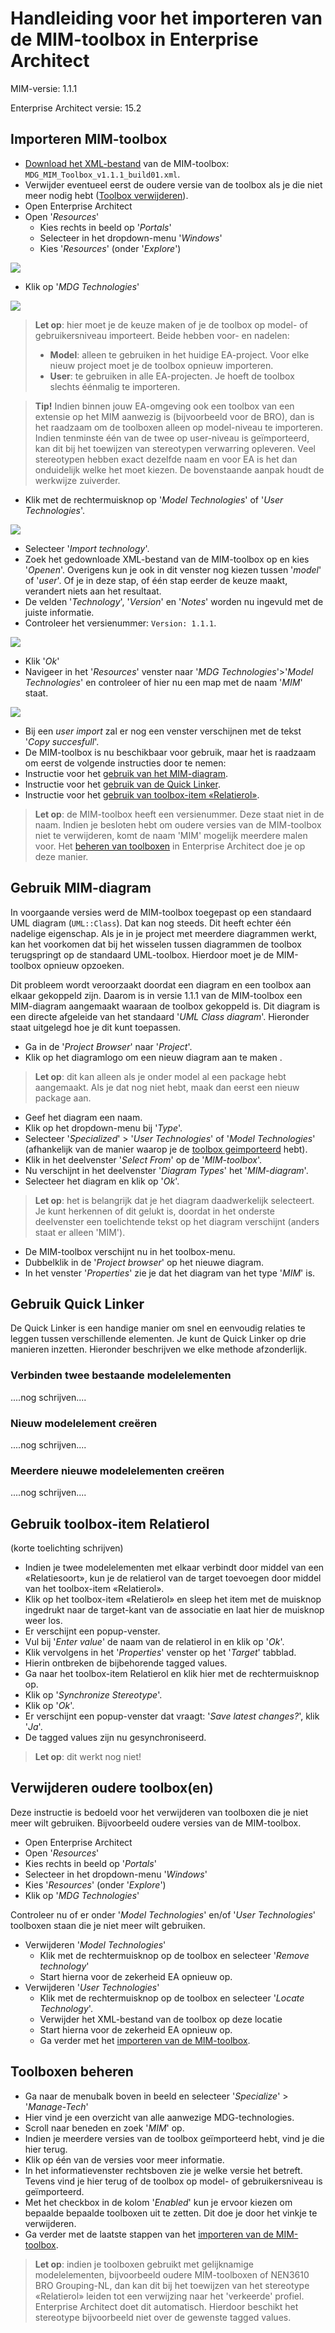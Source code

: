 # Handleiding voor het importeren van de MIM-toolbox in Enterprise Architect
MIM-versie: 1.1.1

Enterprise Architect versie: 15.2

## Importeren MIM-toolbox

 - [Download het XML-bestand](https://register.geostandaarden.nl/informatiemodel/mim/) van de MIM-toolbox: `MDG_MIM_Toolbox_v1.1.1_build01.xml`.
 - Verwijder eventueel eerst de oudere versie van de toolbox als je die niet meer nodig hebt ([Toolbox verwijderen](#verwijderen-oudere-toolboxen)).
 - Open Enterprise Architect
 - Open '_Resources_'
    - Kies rechts in beeld op '_Portals_'
    - Selecteer in het dropdown-menu '_Windows_'
    - Kies '_Resources_' (onder '_Explore_')

![](Media/mim_import_find_resources.jpg)

 - Klik op '_MDG Technologies_'

![](Media/mim_import_find_mdg_tech.jpg)

 > **Let op**: hier moet je de keuze maken of je de toolbox op model- of gebruikersniveau importeert. Beide hebben voor- en nadelen: 
 >  - **Model**: alleen te gebruiken in het huidige EA-project. Voor elke nieuw project moet je de toolbox opnieuw importeren.
 >  - **User**: te gebruiken in alle EA-projecten. Je hoeft de toolbox slechts éénmalig te importeren.

 > **Tip!** Indien binnen jouw EA-omgeving ook een toolbox van een extensie op het MIM aanwezig is (bijvoorbeeld voor de BRO), dan is het raadzaam om de toolboxen alleen op model-niveau te importeren. Indien tenminste één van de twee op user-niveau is geïmporteerd, kan dit bij het toewijzen van stereotypen verwarring opleveren. Veel stereotypen hebben exact dezelfde naam en voor EA is het dan onduidelijk welke het moet kiezen. De bovenstaande aanpak houdt de werkwijze zuiverder.  

 - Klik met de rechtermuisknop op '_Model Technologies_' of '_User Technologies_'.

![](Media/mim_import_choose_type.jpg)

 - Selecteer '_Import technology_'.
 - Zoek het gedownloade XML-bestand van de MIM-toolbox op en kies '_Openen_'. Overigens kun je ook in dit venster nog kiezen tussen '_model_' of '_user_'. Of je in deze stap, of één stap eerder de keuze maakt, verandert niets aan het resultaat.
 - De velden '_Technology_', '_Version_' en '_Notes_' worden nu ingevuld met de juiste informatie.
 - Controleer het versienummer: `Version: 1.1.1`.

![](Media/mim_import_to_model.jpg)

 - Klik '_Ok_'
 - Navigeer in het '_Resources_' venster naar '_MDG Technologies_'>'_Model Technologies_' en  controleer of hier nu een map met de naam '_MIM_' staat.

![](Media/mim_import_to_model_succesful.jpg)

 - Bij een _user import_ zal er nog een venster verschijnen met de tekst '_Copy succesfull_'.
 - De MIM-toolbox is nu beschikbaar  voor gebruik, maar het is raadzaam om eerst de volgende instructies door te nemen: 
 - Instructie voor het [gebruik van het MIM-diagram](#gebruik-mim-diagram).
 - Instructie voor het [gebruik van de Quick Linker](#gebruik-quick-linker).
 - Instructie voor het [gebruik van toolbox-item «Relatierol»](#gebruik-toolbox-item-relatierol).

 > **Let op**: de MIM-toolbox heeft een versienummer. Deze staat niet in de naam. Indien je besloten hebt om oudere versies van de MIM-toolbox niet te verwijderen, komt de naam 'MIM' mogelijk meerdere malen voor. Het [beheren van toolboxen](#toolboxen-beheren) in Enterprise Architect doe je op deze manier.

## Gebruik MIM-diagram

In voorgaande versies werd de MIM-toolbox toegepast op een standaard UML diagram (`UML::Class`). Dat kan nog steeds. Dit heeft echter één nadelige eigenschap. Als je in je project met meerdere diagrammen werkt, kan het voorkomen dat bij het wisselen tussen diagrammen de toolbox terugspringt op de standaard UML-toolbox. Hierdoor moet je de MIM-toolbox opnieuw opzoeken.

Dit probleem wordt veroorzaakt doordat een diagram en een toolbox aan elkaar gekoppeld zijn. Daarom is in versie 1.1.1 van de MIM-toolbox een MIM-diagram aangemaakt waaraan de toolbox gekoppeld is. Dit diagram is een directe afgeleide van het standaard '_UML Class diagram_'. Hieronder staat uitgelegd hoe je dit kunt toepassen.

 - Ga in de '_Project Browser_' naar '_Project_'.
 - Klik op het diagramlogo om een nieuw diagram aan te maken .

 > **Let op**: dit kan alleen als je onder model al een package hebt aangemaakt. Als je dat nog niet hebt, maak dan eerst een nieuw package aan.

 - Geef het diagram een naam.
 - Klik op het dropdown-menu bij '_Type_'.
 - Selecteer '_Specialized_' > '_User Technologies_' of '_Model Technologies_' (afhankelijk van de manier waarop je de [toolbox geimporteerd](#importeren-mim-toolbox) hebt).
 - Klik in het deelvenster '_Select From_' op de '_MIM-toolbox_'.
 - Nu verschijnt in het deelvenster '_Diagram Types_' het '_MIM-diagram_'.
 - Selecteer het diagram en klik op '_Ok_'.

 > **Let op**: het is belangrijk dat je het diagram daadwerkelijk selecteert. Je kunt herkennen of dit gelukt is, doordat in het onderste deelvenster een toelichtende tekst op het diagram verschijnt (anders staat er alleen 'MIM').

 - De MIM-toolbox verschijnt nu in het toolbox-menu.
 - Dubbelklik in de '_Project browser_' op het nieuwe diagram. 
 - In het venster '_Properties_' zie je dat het diagram van het type '_MIM_' is. 

## Gebruik Quick Linker

De Quick Linker is een handige manier om snel en eenvoudig relaties te leggen tussen verschillende elementen. Je kunt de Quick Linker op drie manieren inzetten. Hieronder beschrijven we elke methode afzonderlijk.

### Verbinden twee bestaande modelelementen
....nog schrijven....

### Nieuw modelelement creëren
....nog schrijven....

### Meerdere nieuwe modelelementen creëren
....nog schrijven....

## Gebruik toolbox-item Relatierol

(korte toelichting schrijven)

 - Indien je twee modelelementen met elkaar verbindt door middel van een «Relatiesoort», kun je de relatierol van de target toevoegen door middel van het toolbox-item «Relatierol».
 - Klik op het toolbox-item «Relatierol» en sleep het item met de muisknop ingedrukt naar de target-kant van de associatie en laat hier de muisknop weer los.
 - Er verschijnt een popup-venster.
 - Vul bij '_Enter value_' de naam van de relatierol in en klik op '_Ok_'.
 - Klik vervolgens in het '_Properties_' venster op het '_Target_' tabblad.
 - Hierin ontbreken de bijbehorende tagged values.
 - Ga naar het toolbox-item Relatierol en klik hier met de rechtermuisknop op.
 - Klik op '_Synchronize Stereotype_'.
 - Klik op '_Ok_'.
 - Er verschijnt een popup-venster dat vraagt: '_Save latest changes?_', klik '_Ja_'.
 - De tagged values zijn nu gesynchroniseerd.

 > **Let op**: dit werkt nog niet!

## Verwijderen oudere toolbox(en)
Deze instructie is bedoeld voor het verwijderen van toolboxen die je niet meer wilt gebruiken. Bijvoorbeeld oudere versies van de MIM-toolbox.

 - Open Enterprise Architect
 - Open '_Resources_'
 - Kies rechts in beeld op '_Portals_'
 - Selecteer in het dropdown-menu '_Windows_'
 - Kies '_Resources_' (onder '_Explore_')
 - Klik op '_MDG Technologies_'
 
 Controleer nu of er onder '_Model Technologies_' en/of '_User Technologies_' toolboxen staan die je niet meer wilt gebruiken.

 - Verwijderen '_Model Technologies_'
    - Klik met de rechtermuisknop op de toolbox en selecteer '_Remove technology_'
    - Start hierna voor de zekerheid EA opnieuw op.
 - Verwijderen '_User Technologies_'
    - Klik met de rechtermuisknop op de toolbox en selecteer '_Locate Technology_'. 
    - Verwijder het XML-bestand van de toolbox op deze locatie
    - Start hierna voor de zekerheid EA opnieuw op.
    - Ga verder met het [importeren van de MIM-toolbox](#importeren-mim-toolbox).

## Toolboxen beheren
 - Ga naar de menubalk boven in beeld en selecteer '_Specialize_' > '_Manage-Tech_'
 - Hier vind je een overzicht van alle aanwezige MDG-technologies.
 - Scroll naar beneden en zoek '_MIM_' op.
 - Indien je meerdere versies van de toolbox geïmporteerd hebt, vind je die hier terug.
 - Klik op één van de versies voor meer informatie.
 - In het informatievenster rechtsboven zie je welke versie het betreft. Tevens vind je hier terug of de toolbox op model- of gebruikersniveau is geïmporteerd.
 - Met het checkbox in de kolom '_Enabled_' kun je ervoor kiezen om bepaalde bepaalde toolboxen uit te zetten. Dit doe je door het vinkje te verwijderen.
 - Ga verder met de laatste stappen van het [importeren van de MIM-toolbox](#importeren-mim-toolbox).

 > **Let op**: indien je toolboxen gebruikt met gelijknamige modelelementen, bijvoorbeeld oudere MIM-toolboxen of NEN3610 BRO Grouping-NL, dan kan dit bij het toewijzen van het stereotype «Relatierol» leiden tot een verwijzing naar het 'verkeerde' profiel. Enterprise Architect doet dit automatisch. Hierdoor beschikt het stereotype bijvoorbeeld niet over de gewenste tagged values.
